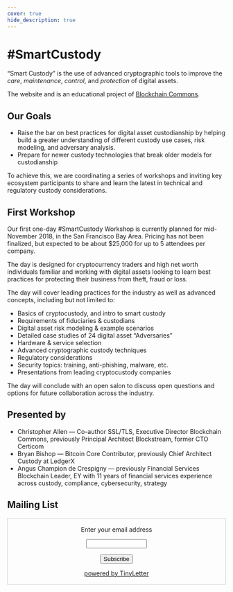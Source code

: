 ```yaml
---
cover: true
hide_description: true
---
```


# #SmartCustody

“Smart Custody” is the use of advanced cryptographic tools to improve the *care*, *maintenance*, *control*, and *protection* of digital assets.

The website and is an educational project of [Blockchain Commons](https://www.BlockchainCommons.com).

## Our Goals

* Raise the bar on best practices for digital asset custodianship by helping build a greater understanding of different custody use cases, risk modeling, and adversary analysis.
* Prepare for newer custody technologies that break older models for custodianship

To achieve this, we are coordinating a series of workshops and inviting key ecosystem participants to share and learn the latest in technical and regulatory custody considerations.

## First Workshop

Our first one-day #SmartCustody Workshop is currently planned for mid-November 2018, in the San Francisco Bay Area. Pricing has not been finalized, but expected to be about $25,000 for up to 5 attendees per company.

The day is designed for cryptocurrency traders and high net worth individuals familiar and working with digital assets looking to learn best practices for protecting their business from theft, fraud or loss.

The day will cover leading practices for the industry as well as advanced concepts, including but not limited to:
* Basics of cryptocustody, and intro to smart custody
* Requirements of fiduciaries & custodians
* Digital asset risk modeling & example scenarios
* Detailed case studies of 24 digital asset “Adversaries”
* Hardware & service selection
* Advanced cryptographic custody techniques
* Regulatory considerations
* Security topics: training, anti-phishing, malware, etc.
* Presentations from leading cryptocustody companies

The day will conclude with an open salon to discuss open questions and options for future collaboration across the industry.

## Presented by

* Christopher Allen — Co-author SSL/TLS, Executive Director Blockchain Commons, previously Principal Architect Blockstream, former CTO Certicom
* Bryan Bishop — Bitcoin Core Contributor, previously Chief Architect Custody at LedgerX
* Angus Champion de Crespigny — previously Financial Services Blockchain Leader, EY with 11 years of financial services experience across custody, compliance, cybersecurity, strategy

## Mailing List

<form style="border:1px solid #ccc;padding:3px;text-align:center;" action="https://tinyletter.com/SmartCustody" method="post" target="popupwindow" onsubmit="window.open('https://tinyletter.com/SmartCustody', 'popupwindow', 'scrollbars=yes,width=800,height=600');return true"><p><label for="tlemail">Enter your email address</label></p><p><input type="text" style="width:140px" name="email" id="tlemail" /></p><input type="hidden" value="1" name="embed"/><input type="submit" value="Subscribe" /><p><a href="https://tinyletter.com" target="_blank">powered by TinyLetter</a></p></form>
